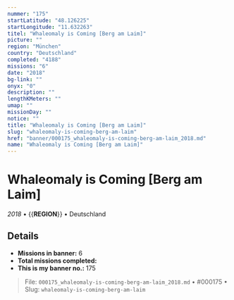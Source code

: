 ```yaml
---
nummer: "175"
startLatitude: "48.126225"
startLongitude: "11.632263"
titel: "Whaleomaly is Coming [Berg am Laim]"
picture: ""
region: "München"
country: "Deutschland"
completed: "4188"
missions: "6"
date: "2018"
bg-link: ""
onyx: "0"
description: ""
lengthKMeters: ""
umap: ""
missionDay: ""
notice: ""
title: "Whaleomaly is Coming [Berg am Laim]"
slug: "whaleomaly-is-coming-berg-am-laim"
href: "banner/000175_whaleomaly-is-coming-berg-am-laim_2018.md"
name: "Whaleomaly is Coming [Berg am Laim]"
---
```

# Whaleomaly is Coming [Berg am Laim]

*2018* • {{__REGION__}} • Deutschland





## Details

- **Missions in banner:** 6
- **Total missions completed:** 
- **This is my banner no.:** 175






> File: `000175_whaleomaly-is-coming-berg-am-laim_2018.md` • #000175 • Slug: `whaleomaly-is-coming-berg-am-laim`

